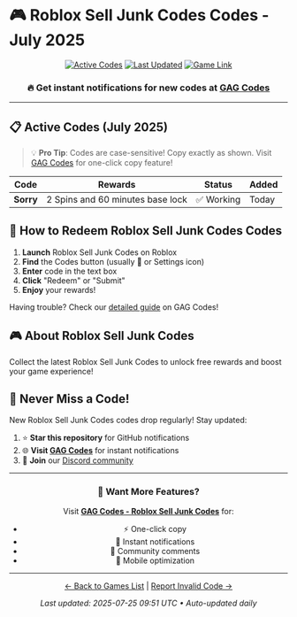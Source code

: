 # 🎮 Roblox Sell Junk Codes Codes - July 2025

<div align="center">

[![Active Codes](https://img.shields.io/badge/Active%20Codes-1-brightgreen)](https://gagcodes.com/roblox/roblox-sell-junk)
[![Last Updated](https://img.shields.io/badge/Last%20Updated-Today-orange)](https://gagcodes.com/roblox/roblox-sell-junk)
[![Game Link](https://img.shields.io/badge/Play-Roblox%20Sell%20Junk%20Codes-red)](https://www.roblox.com/games/)

### 🔥 **Get instant notifications for new codes at [GAG Codes](https://gagcodes.com/roblox/roblox-sell-junk)**

</div>

---

## 📋 Active Codes (July 2025)

> 💡 **Pro Tip**: Codes are case-sensitive! Copy exactly as shown. Visit [GAG Codes](https://gagcodes.com/roblox/roblox-sell-junk) for one-click copy feature!

| Code | Rewards | Status | Added |
|------|---------|--------|-------|
| **Sorry** | 2 Spins and 60 minutes base lock | ✅ Working | Today |


## 📖 How to Redeem Roblox Sell Junk Codes Codes

1. **Launch** Roblox Sell Junk Codes on Roblox
2. **Find** the Codes button (usually 🎁 or Settings icon)
3. **Enter** code in the text box
4. **Click** "Redeem" or "Submit"
5. **Enjoy** your rewards!

Having trouble? Check our [detailed guide](https://gagcodes.com/roblox/roblox-sell-junk#how-to-redeem) on GAG Codes!

## 🎮 About Roblox Sell Junk Codes

Collect the latest Roblox Sell Junk Codes to unlock free rewards and boost your game experience!

## 🔔 Never Miss a Code!

New Roblox Sell Junk Codes codes drop regularly! Stay updated:

1. ⭐ **Star this repository** for GitHub notifications
2. 🌐 **Visit [GAG Codes](https://gagcodes.com/roblox/roblox-sell-junk)** for instant notifications
3. 💬 **Join** our [Discord community](https://gagcodes.com/discord)

---

<div align="center">

### 🚀 Want More Features?

Visit [**GAG Codes - Roblox Sell Junk Codes**](https://gagcodes.com/roblox/roblox-sell-junk) for:
- ⚡ One-click copy
- 🔔 Instant notifications  
- 💬 Community comments
- 📱 Mobile optimization

---

[← Back to Games List](README.md) | [Report Invalid Code →](https://github.com/yourusername/roblox-codes-directory/issues)

*Last updated: 2025-07-25 09:51 UTC • Auto-updated daily*

</div>